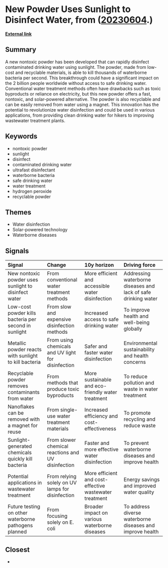 # __New Powder Uses Sunlight to Disinfect Water__, from ([20230604](https://kghosh.substack.com/p/20230604).)

__[External link](https://news.stanford.edu/2023/05/18/new-technology-uses-ordinary-sunlight-disinfect-drinking-water/?utm_source=substack&utm_medium=email)__



## Summary

A new nontoxic powder has been developed that can rapidly disinfect contaminated drinking water using sunlight. The powder, made from low-cost and recyclable materials, is able to kill thousands of waterborne bacteria per second. This breakthrough could have a significant impact on the 2 billion people worldwide without access to safe drinking water. Conventional water treatment methods often have drawbacks such as toxic byproducts or reliance on electricity, but this new powder offers a fast, nontoxic, and solar-powered alternative. The powder is also recyclable and can be easily removed from water using a magnet. This innovation has the potential to revolutionize water disinfection and could be used in various applications, from providing clean drinking water for hikers to improving wastewater treatment plants.

## Keywords

* nontoxic powder
* sunlight
* disinfect
* contaminated drinking water
* ultrafast disinfectant
* waterborne bacteria
* safe drinking water
* water treatment
* hydrogen peroxide
* recyclable powder

## Themes

* Water disinfection
* Solar-powered technology
* Waterborne diseases

## Signals

| Signal                                                | Change                                             | 10y horizon                                            | Driving force                                                  |
|:------------------------------------------------------|:---------------------------------------------------|:-------------------------------------------------------|:---------------------------------------------------------------|
| New nontoxic powder uses sunlight to disinfect water  | From conventional water treatment methods          | More efficient and accessible water disinfection       | Addressing waterborne diseases and lack of safe drinking water |
| Low-cost powder kills bacteria per second in sunlight | From slow and expensive disinfection methods       | Increased access to safe drinking water                | To improve health and well-being globally                      |
| Metallic powder reacts with sunlight to kill bacteria | From using chemicals and UV light for disinfection | Safer and faster water disinfection                    | Environmental sustainability and health concerns               |
| Recyclable powder removes contaminants from water     | From methods that produce toxic byproducts         | More sustainable and eco-friendly water treatment      | To reduce pollution and waste in water treatment               |
| Nanoflakes can be removed with a magnet for reuse     | From single-use water treatment materials          | Increased efficiency and cost-effectiveness            | To promote recycling and reduce waste                          |
| Sunlight-generated chemicals quickly kill bacteria    | From slower chemical reactions and UV disinfection | Faster and more effective water disinfection           | To prevent waterborne diseases and improve health              |
| Potential applications in wastewater treatment        | From relying solely on UV lamps for disinfection   | More efficient and cost-effective wastewater treatment | Energy savings and improved water quality                      |
| Future testing on other waterborne pathogens planned  | From focusing solely on E. coli                    | Broader impact on various waterborne diseases          | To address diverse waterborne diseases and improve health      |

## Closest

* 